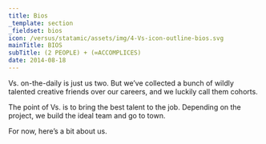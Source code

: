 ```yaml
---
title: Bios
_template: section
_fieldset: bios
icon: /versus/statamic/assets/img/4-Vs-icon-outline-bios.svg
mainTitle: BIOS
subTitle: (2 PEOPLE) + (∞ACCOMPLICES)
date: 2014-08-18
---
```

<p>
	 Vs. on-the-daily is just us two. But we’ve collected a bunch of wildly talented creative friends over our careers, and we luckily call them cohorts.</p><p>
	 The point of Vs. is to bring the best talent to the job. Depending on the project, we build the ideal team and go to town.</p><p>
	 For now, here’s a bit about us.</p>